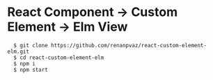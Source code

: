 # React Component → Custom Element → Elm View

```
  $ git clone https://github.com/renanpvaz/react-custom-element-elm.git
  $ cd react-custom-element-elm
  $ npm i
  $ npm start
```
